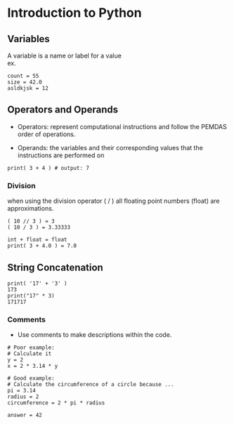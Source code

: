# Introduction to Python

## Variables

A variable is a name or label for a value  
ex.

```{python}
count = 55
size = 42.0
asldkjsk = 12
```

## Operators and Operands

- Operators: represent computational instructions and follow the PEMDAS order of operations.

- Operands: the variables and their corresponding values that the instructions are performed on

```{python}
print( 3 + 4 ) # output: 7
```

### Division

when using the division operator ( / ) all floating point numbers (float) are approximations.

```{python}
( 10 // 3 ) = 3
( 10 / 3 ) = 3.33333

int + float = float
print( 3 + 4.0 ) = 7.0
```

## String Concatenation

```{python}
print( '17' + '3' )
173
print("17" * 3)
171717
```

### Comments

- Use comments to make descriptions within the code.

```{python}
# Poor example:
# Calculate it
y = 2
x = 2 * 3.14 * y

# Good example:
# Calculate the circumference of a circle because ...
pi = 3.14
radius = 2
circumference = 2 * pi * radius

answer = 42
```

